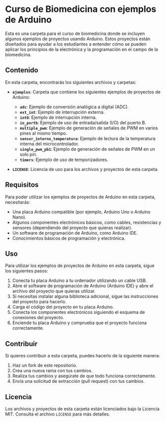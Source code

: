 # Curso de Biomedicina con ejemplos de Arduino

Esta es una carpeta para el curso de biomedicina donde se incluyen algunos ejemplos de proyectos usando Arduino. Estos proyectos están diseñados para ayudar a los estudiantes a entender cómo se pueden aplicar los principios de la electrónica y la programación en el campo de la biomedicina.

## **Contenido**

En esta carpeta, encontrarás los siguientes archivos y carpetas:

- **`ejemplos`**: Carpeta que contiene los siguientes ejemplos de proyectos de Arduino:
    - **`adc`**: Ejemplo de conversión analógica a digital (ADC).
    - **`ext_int`**: Ejemplo de interrupción externa.
    - **`int0`**: Ejemplo de interrupción interna.
    - **`io_portb`**: Ejemplo de uso de entrada/salida (I/O) del puerto B.
    - **`multiple_pwm`**: Ejemplo de generación de señales de PWM en varios pines al mismo tiempo.
    - **`sensor_interno_temperatura`**: Ejemplo de lectura de la temperatura interna del microcontrolador.
    - **`single_pwm_pb1`**: Ejemplo de generación de señales de PWM en un solo pin.
    - **`timers`**: Ejemplo de uso de temporizadores.

- **`LICENSE`**: Licencia de uso para los archivos y proyectos de esta carpeta.

## **Requisitos**

Para poder utilizar los ejemplos de proyectos de Arduino en esta carpeta, necesitarás:

- Una placa Arduino compatible (por ejemplo, Arduino Uno o Arduino Nano).
- Algunos componentes electrónicos básicos, como cables, resistencias y sensores (dependiendo del proyecto que quieras realizar).
- Un software de programación de Arduino, como Arduino IDE.
- Conocimientos básicos de programación y electrónica.

## **Uso**

Para utilizar los ejemplos de proyectos de Arduino en esta carpeta, sigue los siguientes pasos:

1. Conecta tu placa Arduino a tu ordenador utilizando un cable USB.
2. Abre el software de programación de Arduino (Arduino IDE) y abre el archivo del proyecto que quieras utilizar.
3. Si necesitas instalar alguna biblioteca adicional, sigue las instrucciones del proyecto para hacerlo.
4. Carga el código del proyecto en tu placa Arduino.
5. Conecta los componentes electrónicos siguiendo el esquema de conexiones del proyecto.
6. Enciende tu placa Arduino y comprueba que el proyecto funciona correctamente.

## **Contribuir**

Si quieres contribuir a esta carpeta, puedes hacerlo de la siguiente manera:

1. Haz un fork de este repositorio.
2. Crea una nueva rama con tus cambios.
3. Realiza tus cambios y asegúrate de que todo funciona correctamente.
4. Envía una solicitud de extracción (pull request) con tus cambios.

## **Licencia**

Los archivos y proyectos de esta carpeta están licenciados bajo la Licencia MIT. Consulta el archivo `LICENSE` para más detalles.
